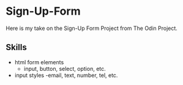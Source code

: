 # Sign-Up-Form

Here is my take on the Sign-Up Form Project from The Odin Project.

## Skills
+ html form elements
    - input, button, select, option, etc.
+ input styles
    -email, text, number, tel, etc.